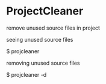 # ProjectCleaner
remove unused source files in project

seeing unused source files

$ projcleaner

removing unused source files

$ projcleaner -d
